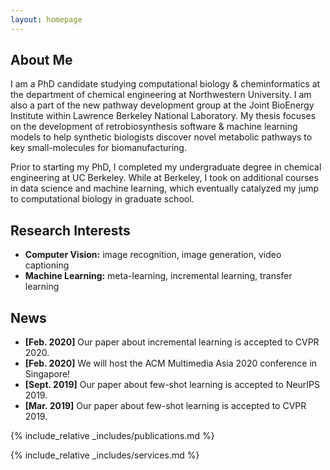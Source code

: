```yaml
---
layout: homepage
---
```


## About Me

I am a PhD candidate studying computational biology & cheminformatics at the department of chemical engineering at Northwestern University. I am also a part of the new pathway development group at the Joint BioEnergy Institute within Lawrence Berkeley National Laboratory. My thesis focuses on the development of retrobiosynthesis software & machine learning models to help synthetic biologists discover novel metabolic pathways to key small-molecules for biomanufacturing. 

Prior to starting my PhD, I completed my undergraduate degree in chemical engineering at UC Berkeley. While at Berkeley, I took on additional courses in data science and machine learning, which eventually catalyzed my jump to computational biology in graduate school. 

## Research Interests

- **Computer Vision:** image recognition, image generation, video captioning
- **Machine Learning:** meta-learning, incremental learning, transfer learning

## News

- **[Feb. 2020]** Our paper about incremental learning is accepted to CVPR 2020.
- **[Feb. 2020]** We will host the ACM Multimedia Asia 2020 conference in Singapore!
- **[Sept. 2019]** Our paper about few-shot learning is accepted to NeurIPS 2019.
- **[Mar. 2019]** Our paper about few-shot learning is accepted to CVPR 2019.

{% include_relative _includes/publications.md %}

{% include_relative _includes/services.md %}
